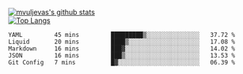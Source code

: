 [![mvuljevas's github stats](https://github-readme-stats.vercel.app/api?username=mvuljevas&show_icons=true&theme=dracula)](https://www.mvuljevas.com)
<br>
[![Top Langs](https://github-readme-stats.vercel.app/api/top-langs/?username=mvuljevas&theme=dracula)](https://www.mvuljevas.com)

<!--START_SECTION:waka-->
```text
YAML         45 mins         █████████▒░░░░░░░░░░░░░░░   37.72 % 
Liquid       20 mins         ████▒░░░░░░░░░░░░░░░░░░░░   17.08 % 
Markdown     16 mins         ███▓░░░░░░░░░░░░░░░░░░░░░   14.02 % 
JSON         16 mins         ███▒░░░░░░░░░░░░░░░░░░░░░   13.53 % 
Git Config   7 mins          █▓░░░░░░░░░░░░░░░░░░░░░░░   06.39 % 
```
<!--END_SECTION:waka-->
